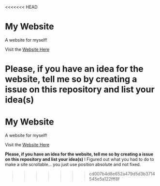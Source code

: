 <<<<<<< HEAD
# My Website
A website for myself!

Visit the <a href="https://x3ditz.github.io/website">Website Here</a>

**Please, if you have an idea for the website, tell me so by creating a issue on this repository and list your idea(s)**
=======
# My Website
A website for myself!

Visit the <a href="https://x3ditz.github.io/website">Website Here</a>

**Please, if you have an idea for the website, tell me so by creating a issue on this repository and list your idea(s)**
I Figured out what you had to do to make a site scrollable... you just use position absolute and not fixed.
>>>>>>> cd007b4d8e652a479d5d3b3714545e5a122fff8f
